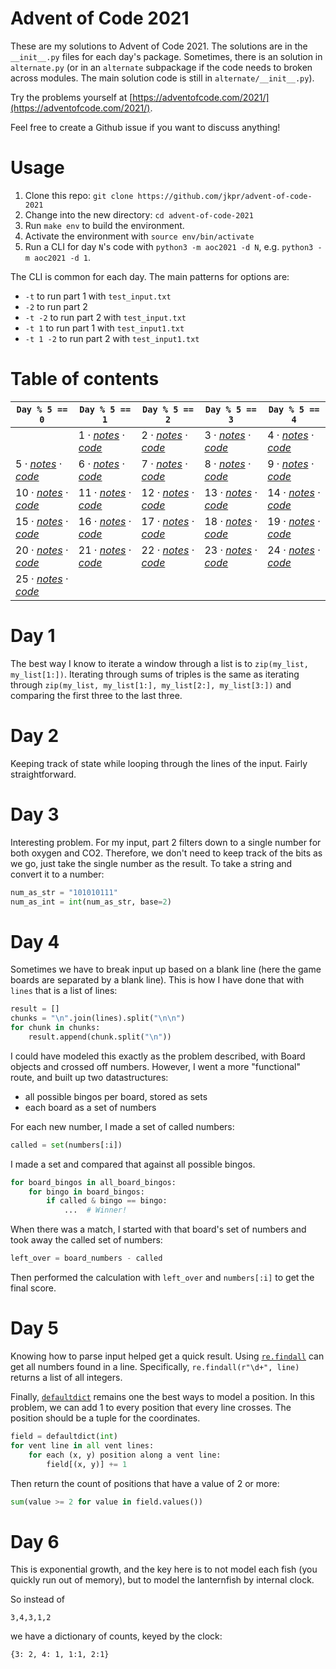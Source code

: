 # Advent of Code 2021

These are my solutions to Advent of Code 2021. The solutions are in the `__init__.py` files for each day's package. Sometimes, there is an solution in `alternate.py` (or in an `alternate` subpackage if the code needs to broken across modules. The main solution code is still in `alternate/__init__.py`).

Try the problems yourself at [https://adventofcode.com/2021/](https://adventofcode.com/2021/).

Feel free to create a Github issue if you want to discuss anything!

# Usage

1. Clone this repo: `git clone https://github.com/jkpr/advent-of-code-2021`
2. Change into the new directory: `cd advent-of-code-2021`
3. Run `make env` to build the environment.
4. Activate the environment with `source env/bin/activate`
5. Run a CLI for day `N`'s code with `python3 -m aoc2021 -d N`, e.g. `python3 -m aoc2021 -d 1`.

The CLI is common for each day. The main patterns for options are:

- `-t` to run part 1 with `test_input.txt`
- `-2` to run part 2
- `-t -2` to run part 2 with `test_input.txt`
- `-t 1` to run part 1 with `test_input1.txt`
- `-t 1 -2` to run part 2  with `test_input1.txt`

# Table of contents

| `Day % 5 == 0` | `Day % 5 == 1` | `Day % 5 == 2` | `Day % 5 == 3` | `Day % 5 == 4` |
| --- | --- | --- | --- | --- |
| | 1 · [_notes_](#day-1) · [_code_](aoc2021/day01) | 2 · [_notes_](#day-2) · [_code_](aoc2021/day02) | 3 · [_notes_](#day-3) · [_code_](aoc2021/day03) | 4 · [_notes_](#day-4) · [_code_](aoc2021/day04) |
| 5 · [_notes_](#day-5) · [_code_](aoc2021/day05) | 6 · [_notes_](#day-6) · [_code_](aoc2021/day06) | 7 · [_notes_](#day-7) · [_code_](aoc2021/day07) | 8 · [_notes_](#day-8) · [_code_](aoc2021/day08) | 9 · [_notes_](#day-9) · [_code_](aoc2021/day09) |
| 10 · [_notes_](#day-10) · [_code_](aoc2021/day10) | 11 · [_notes_](#day-11) · [_code_](aoc2021/day11) | 12 · [_notes_](#day-12) · [_code_](aoc2021/day12) | 13 · [_notes_](#day-13) · [_code_](aoc2021/day13) | 14 · [_notes_](#day-14) · [_code_](aoc2021/day14) |
| 15 · [_notes_](#day-15) · [_code_](aoc2021/day15) | 16 · [_notes_](#day-16) · [_code_](aoc2021/day16) | 17 · [_notes_](#day-17) · [_code_](aoc2021/day17) | 18 · [_notes_](#day-18) · [_code_](aoc2021/day18) | 19 · [_notes_](#day-19) · [_code_](aoc2021/day19) |
| 20 · [_notes_](#day-20) · [_code_](aoc2021/day20) | 21 · [_notes_](#day-21) · [_code_](aoc2021/day21) | 22 · [_notes_](#day-22) · [_code_](aoc2021/day22) | 23 · [_notes_](#day-23) · [_code_](aoc2021/day23) | 24 · [_notes_](#day-24) · [_code_](aoc2021/day24) |
| 25 · [_notes_](#day-25) · [_code_](aoc2021/day25) | | | | |

# Day 1

The best way I know to iterate a window through a list is to `zip(my_list, my_list[1:])`. Iterating through sums of triples is the same as iterating through `zip(my_list, my_list[1:], my_list[2:], my_list[3:])` and comparing the first three to the last three.

# Day 2

Keeping track of state while looping through the lines of the input. Fairly straightforward.

# Day 3

Interesting problem. For my input, part 2 filters down to a single number for both oxygen and CO2. Therefore, we don't need to keep track of the bits as we go, just take the single number as the result. To take a string and convert it to a number:

```python
num_as_str = "101010111"
num_as_int = int(num_as_str, base=2)
```

# Day 4

Sometimes we have to break input up based on a blank line (here the game boards are separated by a blank line). This is how I have done that with `lines` that is a list of lines:

```python
result = []
chunks = "\n".join(lines).split("\n\n")
for chunk in chunks:
    result.append(chunk.split("\n"))
```

I could have modeled this exactly as the problem described, with Board objects and crossed off numbers. However, I went a more "functional" route, and built up two datastructures:

- all possible bingos per board, stored as sets
- each board as a set of numbers

For each new number, I made a set of called numbers:

```python
called = set(numbers[:i])
```

I made a set and compared that against all possible bingos. 

```python
for board_bingos in all_board_bingos:
    for bingo in board_bingos:
        if called & bingo == bingo:
            ...  # Winner!
```

When there was a match, I started with that board's set of numbers and took away the called set of numbers:

```python
left_over = board_numbers - called
```

Then performed the calculation with `left_over` and `numbers[:i]` to get the final score.

# Day 5

Knowing how to parse input helped get a quick result. Using [`re.findall`][5a] can get all numbers found in a line. Specifically, `re.findall(r"\d+", line)` returns a list of all integers.

Finally, [`defaultdict`][5b] remains one the best ways to model a position. In this problem, we can add 1 to every position that every line crosses. The position should be a tuple for the coordinates.

```python
field = defaultdict(int)
for vent line in all vent lines:
    for each (x, y) position along a vent line:
        field[(x, y)] += 1
```

Then return the count of positions that have a value of 2 or more:

```python
sum(value >= 2 for value in field.values())
```

[5a]: https://docs.python.org/3/library/re.html#re.findall
[5b]: https://docs.python.org/3/library/collections.html#collections.defaultdict

# Day 6

This is exponential growth, and the key here is to not model each fish (you quickly run out of memory), but to model the lanternfish by internal clock.

So instead of

```
3,4,3,1,2
```

we have a dictionary of counts, keyed by the clock:

```
{3: 2, 4: 1, 1:1, 2:1}
```